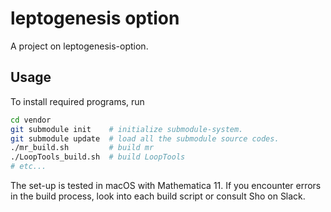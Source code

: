 # leptogenesis option

A project on leptogenesis-option.

## Usage

To install required programs, run
```sh
cd vendor
git submodule init    # initialize submodule-system.
git submodule update  # load all the submodule source codes.
./mr_build.sh         # build mr
./LoopTools_build.sh  # build LoopTools
# etc...
```

The set-up is tested in macOS with Mathematica 11.
If you encounter errors in the build process, look into each build script or consult Sho on Slack.
